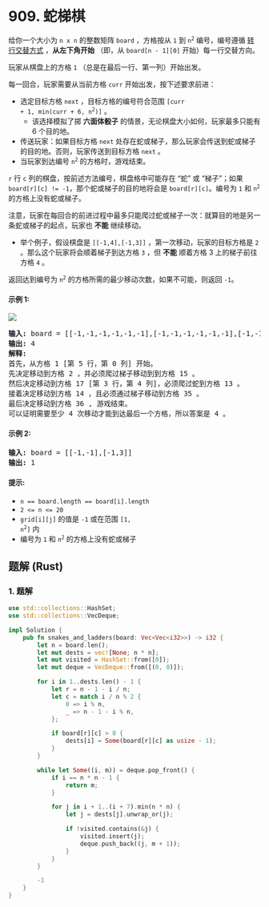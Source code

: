 # 909. 蛇梯棋
给你一个大小为 `n x n` 的整数矩阵 `board` ，方格按从 `1` 到 <code>n<sup>2</sup></code> 编号，编号遵循 [转行交替方式](https://baike.baidu.com/item/%E7%89%9B%E8%80%95%E5%BC%8F%E8%BD%AC%E8%A1%8C%E4%B9%A6%E5%86%99%E6%B3%95/17195786) ，**从左下角开始** （即，从 `board[n - 1][0]` 开始）每一行交替方向。

玩家从棋盘上的方格 `1` （总是在最后一行、第一列）开始出发。

每一回合，玩家需要从当前方格 `curr` 开始出发，按下述要求前进：

* 选定目标方格 `next` ，目标方格的编号符合范围 <code>[curr + 1, min(curr + 6, n<sup>2</sup>)]</code> 。
    * 该选择模拟了掷 **六面体骰子** 的情景，无论棋盘大小如何，玩家最多只能有 6 个目的地。
* 传送玩家：如果目标方格 `next` 处存在蛇或梯子，那么玩家会传送到蛇或梯子的目的地。否则，玩家传送到目标方格 `next` 。
* 当玩家到达编号 <code>n<sup>2</sup></code> 的方格时，游戏结束。

`r` 行 `c` 列的棋盘，按前述方法编号，棋盘格中可能存在 “蛇” 或 “梯子”；如果 `board[r][c] != -1`，那个蛇或梯子的目的地将会是 `board[r][c]`。编号为 `1` 和 <code>n<sup>2</sup></code> 的方格上没有蛇或梯子。

注意，玩家在每回合的前进过程中最多只能爬过蛇或梯子一次：就算目的地是另一条蛇或梯子的起点，玩家也 **不能** 继续移动。

* 举个例子，假设棋盘是 `[[-1,4],[-1,3]]` ，第一次移动，玩家的目标方格是 `2` 。那么这个玩家将会顺着梯子到达方格 `3` ，但 **不能** 顺着方格 3 上的梯子前往方格 `4` 。

返回达到编号为 <code>n<sup>2</sup></code> 的方格所需的最少移动次数，如果不可能，则返回 `-1`。

#### 示例 1:
![](https://assets.leetcode.com/uploads/2018/09/23/snakes.png)
<pre>
<strong>输入:</strong> board = [[-1,-1,-1,-1,-1,-1],[-1,-1,-1,-1,-1,-1],[-1,-1,-1,-1,-1,-1],[-1,35,-1,-1,13,-1],[-1,-1,-1,-1,-1,-1],[-1,15,-1,-1,-1,-1]]
<strong>输出:</strong> 4
<strong>解释:</strong>
首先，从方格 1 [第 5 行，第 0 列] 开始。
先决定移动到方格 2 ，并必须爬过梯子移动到到方格 15 。
然后决定移动到方格 17 [第 3 行，第 4 列]，必须爬过蛇到方格 13 。
接着决定移动到方格 14 ，且必须通过梯子移动到方格 35 。
最后决定移动到方格 36 , 游戏结束。
可以证明需要至少 4 次移动才能到达最后一个方格，所以答案是 4 。
</pre>

#### 示例 2:
<pre>
<strong>输入:</strong> board = [[-1,-1],[-1,3]]
<strong>输出:</strong> 1
</pre>

#### 提示:
* `n == board.length == board[i].length`
* `2 <= n <= 20`
* `grid[i][j]` 的值是 `-1` 或在范围 <code>[1, n<sup>2</sup>]</code> 内
* 编号为 `1` 和 <code>n<sup>2</sup></code> 的方格上没有蛇或梯子

## 题解 (Rust)

### 1. 题解
```Rust
use std::collections::HashSet;
use std::collections::VecDeque;

impl Solution {
    pub fn snakes_and_ladders(board: Vec<Vec<i32>>) -> i32 {
        let n = board.len();
        let mut dests = vec![None; n * n];
        let mut visited = HashSet::from([0]);
        let mut deque = VecDeque::from([(0, 0)]);

        for i in 1..dests.len() - 1 {
            let r = n - 1 - i / n;
            let c = match i / n % 2 {
                0 => i % n,
                _ => n - 1 - i % n,
            };

            if board[r][c] > 0 {
                dests[i] = Some(board[r][c] as usize - 1);
            }
        }

        while let Some((i, m)) = deque.pop_front() {
            if i == n * n - 1 {
                return m;
            }

            for j in i + 1..(i + 7).min(n * n) {
                let j = dests[j].unwrap_or(j);

                if !visited.contains(&j) {
                    visited.insert(j);
                    deque.push_back((j, m + 1));
                }
            }
        }

        -1
    }
}
```
